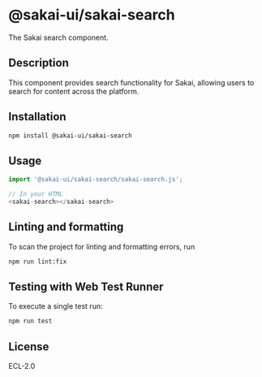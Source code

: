 # @sakai-ui/sakai-search

The Sakai search component.

## Description

This component provides search functionality for Sakai, allowing users to search for content across the platform.

## Installation

```bash
npm install @sakai-ui/sakai-search
```

## Usage

```javascript
import '@sakai-ui/sakai-search/sakai-search.js';

// In your HTML
<sakai-search></sakai-search>
```

## Linting and formatting

To scan the project for linting and formatting errors, run

```bash
npm run lint:fix
```

## Testing with Web Test Runner

To execute a single test run:

```bash
npm run test
```

## License

ECL-2.0
